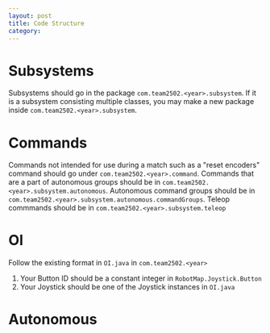 ```yaml
---
layout: post
title: Code Structure
category:
---
```

# Subsystems

Subsystems should go in the package `com.team2502.<year>.subsystem`. If it is a subsystem consisting multiple classes, you may make a new package inside `com.team2502.<year>.subsystem`.

# Commands

Commands not intended for use during a match such as a "reset encoders" command should go under `com.team2502.<year>.command`. Commands that are a part of autonomous groups should be in `com.team2502.<year>.subsystem.autonomous`. Autonomous command groups should be in `com.team2502.<year>.subsystem.autonomous.commandGroups`. Teleop commmands should be in `com.team2502.<year>.subsystem.teleop`

# OI

Follow the existing format in `OI.java` in `com.team2502.<year>`

1. Your Button ID should be a constant integer in `RobotMap.Joystick.Button`
2. Your Joystick should be one of the Joystick instances in `OI.java`

# Autonomous
